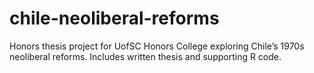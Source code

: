 # chile-neoliberal-reforms
Honors thesis project for UofSC Honors College exploring Chile’s 1970s neoliberal reforms. Includes written thesis and supporting R code.
